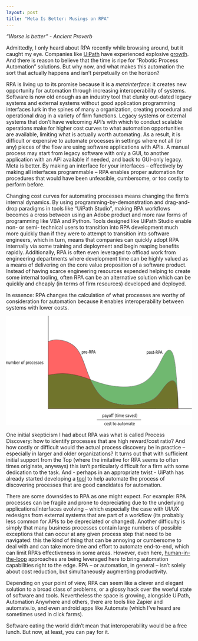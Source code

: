 ```yaml
---
layout: post
title: "Meta Is Better: Musings on RPA"
---
```


<em>“Worse is better” - Ancient Proverb</em>


Admittedly, I only heard about RPA recently while browsing around, but it caught my eye. Companies like [UiPath](https://www.uipath.com/) have experienced explosive [growth](https://techcrunch.com/2019/06/24/gartner-finds-rpa-is-fastest-growing-market-in-enterprise-software/). And there is reason to believe that the time is ripe for “Robotic Process Automation” solutions. But why now, and what makes this automation the sort that actually happens and isn’t perpetually on the horizon?

RPA is living up to its promise because it is a <em>metainterface</em>: it creates new opportunity for automation through increasing interoperability of systems. Software is now old enough as an industry tool that clunky out-dated legacy systems and external systems without good application programming interfaces lurk in the spines of many a organization, creating procedural and operational drag in a variety of firm functions. Legacy systems or external systems that don’t have welcoming API’s with which to conduct scalable operations make for higher cost curves to what automation opportunities are available, limiting what is actually worth automating. As a result, it is difficult or expensive to automate processes in settings where not all (or any) pieces of the flow are using software applications with APIs. A manual process may start from legacy software with only a GUI, to another application with an API available if needed, and back to GUI-only legacy. Meta is better. By making an interface for your interfaces – effectively by making all interfaces programmable – RPA enables proper automation for procedures that would have been unfeasible, cumbersome, or too costly to perform before.

Changing cost curves for automating processes means changing the firm’s internal dynamics. By using programming-by-demonstration and drag-and-drop paradigms in tools like “UiPath Studio”, making RPA workflows becomes a cross between using an Adobe product and more raw forms of programming like VBA and Python. Tools designed like UiPath Studio enable non- or semi- technical users to transition into RPA development much more quickly than if they were to attempt to transition into software engineers, which in turn, means that companies can quickly adopt RPA internally via some training and deployment and begin reaping benefits rapidly. Additionally, RPA is often even leveraged to offload work from engineering departments where development time can be highly valued as a means of delivering on the core value proposition of a software product. Instead of having scarce engineering resources expended helping to create some internal tooling, often RPA can be an alternative solution which can be quickly and cheaply (in terms of firm resources) developed and deployed.

In essence: RPA changes the calculation of what processes are worthy of consideration for automation because it enables interoperability between systems with lower costs.

![Histogram of Business Process Automation Reward/Cost Ratio](/assets/rpa.png)



One initial skepticism I had about RPA was what is called Process Discovery: how to identify processes that are high reward/cost ratio? And how costly or difficult would the actual process discovery be in practice – especially in larger and older organizations? It turns out that with sufficient initial support from the Top (where the imitative for RPA seems to often times originate, anyways) this isn’t particularly difficult for a firm with some dedication to the task. And - perhaps in an appropriate twist - UiPath has already started developing a [tool](https://www.uipath.com/product/process-understanding-explorer) to help automate the process of discovering processes that are good candidates for automation. 

There are some downsides to RPA as one might expect. For example: RPA processes can be fragile and prone to depreciating due to the underlying applications/interfaces evolving – which especially the case with UI/UX redesigns from external systems that are part of a workflow (its probably less common for APIs to be depreciated or changed). Another difficulty is simply that many business processes contain large numbers of possible exceptions that can occur at any given process step that need to be navigated: this the kind of thing that can be annoying or cumbersome to deal with and can take more time and effort to automate end-to-end, which can limit RPA’s effectiveness in some areas. However, even here, [human-in-the-loop](https://www.youtube.com/watch?v=yoxz_DV0BIU) approaches are being leveraged here to bring automation capabilities right to the edge. RPA – or automation, in general – isn’t solely about cost reduction, but simultaneously augmenting productivity. 

Depending on your point of view, RPA can seem like a clever and elegant solution to a broad class of problems, or a glossy hack over the woeful state of software and tools. Nevertheless the space is growing, alongside UiPath, Automation Anywhere and others, there are tools like Zapier and automate.io, and even android apps like Automate (which I’ve heard are sometimes used in click farms).

Software eating the world didn’t mean that interoperability would be a free lunch. But now, at least, you can pay for it.
